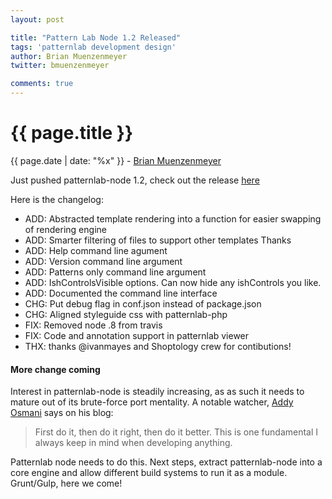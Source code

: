 ```yaml
---
layout: post

title: "Pattern Lab Node 1.2 Released"
tags: 'patternlab development design'
author: Brian Muenzenmeyer
twitter: bmuenzenmeyer

comments: true
---
```


{{ page.title }}
================

<div class="meta">{{ page.date | date: "%x" }} - <a href="https://twitter.com/bmuenzenmeyer">Brian Muenzenmeyer</a></div>

Just pushed patternlab-node 1.2, check out the release [here](https://github.com/pattern-lab/patternlab-node/releases/tag/v0.1.2)

Here is the changelog:

* ADD: Abstracted template rendering into a function for easier swapping of rendering engine
* ADD: Smarter filtering of files to support other templates Thanks 
* ADD: Help command line agument
* ADD: Version command line argument
* ADD: Patterns only command line argument
* ADD: IshControlsVisible options. Can now hide any ishControls you like.
* ADD: Documented the command line interface
* CHG: Put debug flag in conf.json instead of package.json
* CHG: Aligned styleguide css with patternlab-php
* FIX: Removed node .8 from travis
* FIX: Code and annotation support in patternlab viewer
* THX: thanks @ivanmayes and Shoptology crew for contibutions!

#### More change coming
Interest in patternlab-node is steadily increasing, as as such it needs to mature out of its brute-force port mentality. A notable watcher, [Addy Osmani](https://twitter.com/addyosmani) says on his blog:

> First do it, then do it right, then do it better. This is one fundamental I always keep in mind when developing anything.

Patternlab node needs to do this. Next steps, extract patternlab-node into a core engine and allow different build systems to run it as a module. Grunt/Gulp, here we come!